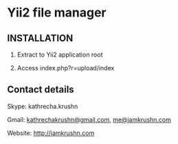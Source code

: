 # Yii2 file manager

INSTALLATION 
-------------------------- 
1) Extract to Yii2 application root 

2) Access index.php?r=upload/index




Contact details
-------------------------- 
Skype: kathrecha.krushn

Gmail: kathrechakrushn@gmail.com, me@iamkrushn.com

Website: http://iamkrushn.com

